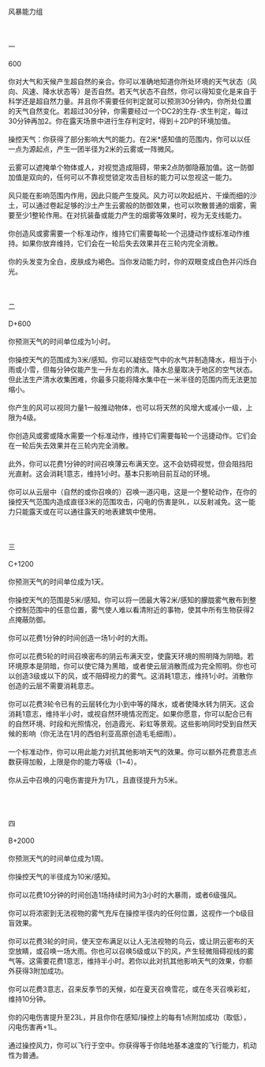 <title>风暴能力组/风暴女/暴风女</title>
<meta name="GENERATOR" content="WinCHM">
<meta http-equiv="Content-Type" content="text/html; charset=gb2312">
<br>风暴能力组 
<br>
<br>
<br>
<br>一 
<br>
<br>600 
<br>
<br>你对大气和天候产生超自然的亲合。你可以准确地知道你所处环境的天气状态（风向、风速、降水状态等）是否自然。若天气状态不自然，你可以得知变化是来自于科学还是超自然力量。并且你不需要任何判定就可以预测30分钟内，你所处位置的天气自然变化。若超过30分钟，你需要经过一个DC2的生存-求生判定，每过30分钟再加2。你在露天场景中进行生存判定时，得到＋2DP的环境加值。 
<br>
<br>操控天气：你获得了部分影响大气的能力。在2米*感知值的范围内，你可以以任一点为源起点，产生一团半径为2米的云雾或一阵微风。 
<br>
<br>云雾可以遮掩单个物体或人，对视觉造成阻碍，带来2点防御隐蔽加值。这一防御加值是双向的，任何可以不靠视觉锁定攻击目标的能力可以忽视这一能力。 
<br>
<br>风只能在影响范围内作用，因此只能产生旋风。风力可以吹起纸片、干燥而细的沙土，可以通过卷起足够的沙土产生云雾般的防御效果，也可以吹散普通的烟雾，需要至少1整轮作用。在对抗装备或能力产生的烟雾等效果时，视为无支线能力。 
<br>
<br>你创造风或雾需要一个标准动作，维持它们需要每轮一个迅捷动作或标准动作维持。如果你放弃维持，它们会在一轮后失去效果并在三轮内完全消散。 
<br>
<br>你的头发变为全白，皮肤成为褐色。当你发动能力时，你的双眼变成白色并闪烁白光。 
<br>
<br>
<br>
<br>二 
<br>
<br>D+600 
<br>
<br>你预测天气的时间单位成为1小时。 
<br>
<br>你操控天气的范围成为3米/感知。你可以凝结空气中的水气并制造降水，相当于小雨或小雪，但每分钟仅能产生一升左右的清水。降水总量取决于地区的空气状态。但此法生产清水收集困难，你最多只能将降水集中在一米半径的范围内而无法更加缩小。 
<br>
<br>你产生的风可以视同力量1一般推动物体，也可以将天然的风增大或减小一级，上限为4级。 
<br>
<br>你创造风或雾或降水需要一个标准动作，维持它们需要每轮一个迅捷动作。它们会在一轮后失去效果并在三轮内完全消散。 
<br>
<br>此外，你可以花费1分钟的时间召唤薄云布满天空。这不会妨碍视觉，但会阻挡阳光直射。这会消耗1意志，维持1小时。基本只影响目前互动的环境。 
<br>
<br>你可以从云层中（自然的或你召唤的）召唤一道闪电，这是一个整轮动作，在你的操控天气范围内造成直径3米的范围攻击，闪电的伤害是9L，以反射减免。这一能力只能露天或在可以通往露天的地表建筑中使用。 
<br>
<br>
<br>
<br>三 
<br>
<br>C+1200 
<br>
<br>你预测天气的时间单位成为1天。 
<br>
<br>你操控天气的范围是5米/感知。你可以将一团最大等2米/感知的朦胧雾气散布到整个控制范围中的任意位置，雾气使人难以看清附近的事物，使其中所有生物获得2点掩蔽防御。 
<br>
<br>你可以花费1分钟的时间创造一场1小时的大雨。 
<br>
<br>你可以花费5轮的时间召唤密布的阴云布满天空，使露天环境的照明降为阴暗。若环境原本是阴暗，你可以使它降为黑暗，或者使云层消散而成为完全照明。你也可以创造3级或以下的风，或不阻碍视力的雾气。这消耗1意志，维持1小时。消散你创造的云层不需要消耗意志。 
<br>
<br>你可以花费3轮令已有的云层转化为小到中等的降水，或者使降水转为阴天。这会消耗1意志，维持半小时，或视自然环境情况而定。如果你愿意，你可以配合已有的自然环境、时段和光照情况，创造霞光、彩虹等景观。这些影响同时受到自然天候的影响（你无法在1月的西伯利亚高原创造毛毛细雨）。 
<br>
<br>一个标准动作，你可以用此能力对抗其他影响天气的效果。你可以额外花费意志点数获得加骰，上限是你的能力等级（1~4）。 
<br>
<br>你从云中召唤的闪电伤害提升为17L，且直径提升为5米。 
<br>
<br>
<br>
<br>
<br>四 
<br>
<br>B+2000 
<br>
<br>你预测天气的时间单位成为1周。 
<br>
<br>你操控天气的半径成为10米/感知。 
<br>
<br>你可以花费10分钟的时间创造1场持续时间为3小时的大暴雨，或者6级强风。 
<br>
<br>你可以将浓密到无法视物的雾气充斥在操控半径内的任何位置，这视作一个b级目盲效果。 
<br>
<br>你可以花费3轮的时间，使天空布满足以让人无法视物的乌云，或让阴云密布的天空放睛，或召唤一场大雨。你也可以召唤5级或以下的风，产生轻微阻碍视线的雾气等。这需要花费1意志，维持半小时。若你以此对抗其他影响天气的效果，你额外获得3附加成功。 
<br>
<br>你可以花费3意志，召来反季节的天候，如在夏天召唤雪花，或在冬天召唤彩虹，维持10分钟。 
<br>
<br>你的闪电伤害提升至23L，并且你你在感知/操控上的每有1点附加成功（取低），闪电伤害再+1L。 
<br>
<br>通过操控风力，你可以飞行于空中。你获得等于你陆地基本速度的飞行能力，机动性为普通。